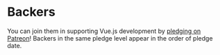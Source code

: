 # Backers

You can join them in supporting  Vue.js development by [pledging on Patreon](https://www.patreon.com/fusejs)! Backers in the same pledge level appear in the order of pledge date.
